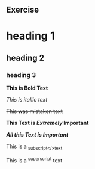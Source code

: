 ## <Hira Acharya> Exercise

# heading 1
## heading 2
### heading 3

**This is Bold Text**

_This is itallic text_

~~This was mistaken text~~

**This Text is _Extremely_ Important**

**_All this Text is Important_**

This is a <sub>subscript</>text

This is a <sup>superscript</sup> text

